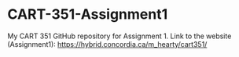 # CART-351-Assignment1
My CART 351 GitHub repository for Assignment 1.
Link to the website (Assignment1): https://hybrid.concordia.ca/m_hearty/cart351/ 
